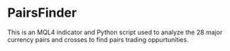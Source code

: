 # PairsFinder
This is an MQL4 indicator and Python script used to analyze the 28 major currency pairs and crosses to find pairs trading oppurtunities.
